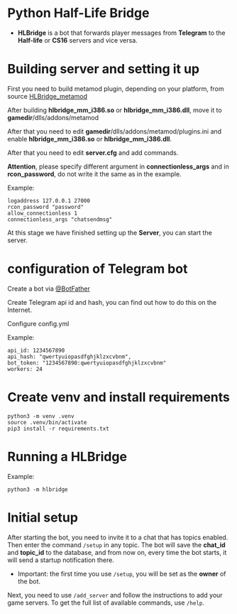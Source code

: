# Python Half-Life Bridge

* **HLBridge** is a bot that forwards player messages from **Telegram** to the **Half-life** or **CS16** servers and vice versa.

# Building server and setting it up

First you need to build metamod plugin, depending on your platform, from source [HLBridge_metamod](https://github.com/Half-Life-Collective/HLBridge_metamod)

After building **hlbridge_mm_i386.so** or **hlbridge_mm_i386.dll**, move it to **gamedir**/dlls/addons/metamod

After that you need to edit **gamedir**/dlls/addons/metamod/plugins.ini and enable **hlbridge_mm_i386.so** or **hlbridge_mm_i386.dll**.

After that you need to edit **server.cfg** and add commands.

**Attention**, please specify different argument in **connectionless_args** and in **rcon_password**, do not write it the same as in the example.

Example:
```
logaddress 127.0.0.1 27000
rcon_password "password"
allow_connectionless 1
connectionless_args "chatsendmsg"
```

At this stage we have finished setting up the **Server**, you can start the server.

# configuration of Telegram bot

Create a bot via [@BotFather](https://t.me/botfather)

Create Telegram api id and hash, you can find out how to do this on the Internet.

Configure config.yml

Example:
```
api_id: 1234567890
api_hash: "qwertyuiopasdfghjklzxcvbnm",
bot_token: "1234567890:qwertyuiopasdfghjklzxcvbnm"
workers: 24

```

# Create venv and install requirements

```
python3 -m venv .venv
source .venv/bin/activate
pip3 install -r requirements.txt
```

# Running a HLBridge

Example:
```
python3 -m hlbridge
```

# Initial setup

After starting the bot, you need to invite it to a chat that has topics enabled.
Then enter the command `/setup` in any topic.
The bot will save the **chat_id** and **topic_id** to the database, and from now on, every time the bot starts, it will send a startup notification there.

* Important: the first time you use `/setup`, you will be set as the **owner** of the bot.

Next, you need to use `/add_server` and follow the instructions to add your game servers.
To get the full list of available commands, use `/help`.
